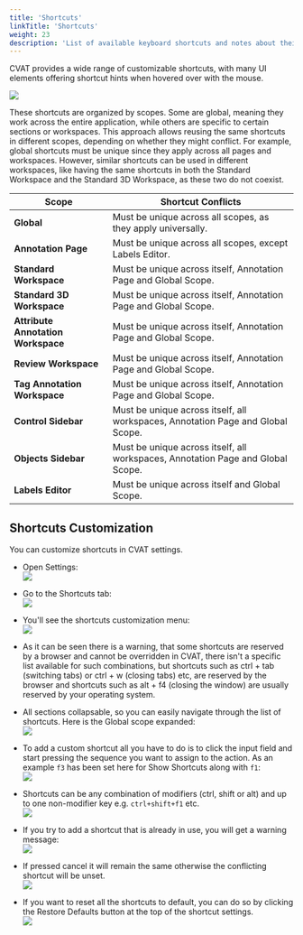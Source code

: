 ```yaml
---
title: 'Shortcuts'
linkTitle: 'Shortcuts'
weight: 23
description: 'List of available keyboard shortcuts and notes about their customization.'
---
```


CVAT provides a wide range of customizable shortcuts, with many UI elements offering shortcut hints when hovered over with the mouse.

![](/images/image075.jpg)

These shortcuts are organized by scopes. Some are global, meaning they work across the entire application, while others are specific to certain sections or workspaces. This approach allows reusing the same shortcuts in different scopes, depending on whether they might conflict. For example, global shortcuts must be unique since they apply across all pages and workspaces. However, similar shortcuts can be used in different workspaces, like having the same shortcuts in both the Standard Workspace and the Standard 3D Workspace, as these two do not coexist.

| **Scope**                        | **Shortcut Conflicts**                                                             |
|----------------------------------|------------------------------------------------------------------------------------|
| **Global**                       | Must be unique across all scopes, as they apply universally.                       |
| **Annotation Page**              | Must be unique across all scopes, except Labels Editor.                            |
| **Standard Workspace**           | Must be unique across itself, Annotation Page and Global Scope.                    |
| **Standard 3D Workspace**        | Must be unique across itself, Annotation Page and Global Scope.                    |
| **Attribute Annotation Workspace** | Must be unique across itself, Annotation Page and Global Scope.                  |
| **Review Workspace**             | Must be unique across itself, Annotation Page and Global Scope.                    |
| **Tag Annotation Workspace**     | Must be unique across itself, Annotation Page and Global Scope.                    |
| **Control Sidebar**              | Must be unique across itself, all workspaces, Annotation Page and Global Scope.    |
| **Objects Sidebar**              | Must be unique across itself, all workspaces, Annotation Page and Global Scope.    |
| **Labels Editor**                | Must be unique across itself and Global Scope.                                     |

## Shortcuts Customization

You can customize shortcuts in CVAT settings.

- Open Settings:\
![](/images/shortcuts01.png)

- Go to the Shortcuts tab:\
![](/images/shortcuts02.png)

- You'll see the shortcuts customization menu:\
![](/images/shortcuts03.png)

- As it can be seen there is a warning, that some shortcuts are reserved by a browser and cannot be overridden in CVAT,
 there isn't a specific list available for such combinations, but shortcuts such as ctrl + tab (switching tabs) or
 ctrl + w (closing tabs) etc, are reserved by the browser and shortcuts such as alt + f4 (closing the window)
 are usually reserved by your operating system.

- All sections collapsable, so you can easily navigate through the list of shortcuts.
 Here is the Global scope expanded:\
![](/images/shortcuts04.png)

- To add a custom shortcut all you have to do is to click the input field and start pressing the sequence you want
 to assign to the action. As an example `f3` has been set here for Show Shortcuts along with `f1`:\
![](/images/shortcuts05.png)

- Shortcuts can be any combination of modifiers (ctrl, shift or alt) and up to one non-modifier key e.g. `ctrl+shift+f1` etc.\
![](/images/shortcuts06.png)

- If you try to add a shortcut that is already in use, you will get a warning message:\
![](/images/shortcuts07.png)

- If pressed cancel it will remain the same otherwise the conflicting shortcut will be unset.\
![](/images/shortcuts08.png)

- If you want to reset all the shortcuts to default, you can do so by clicking the
 Restore Defaults button at the top of the shortcut settings.\
![](/images/shortcuts09.png)
